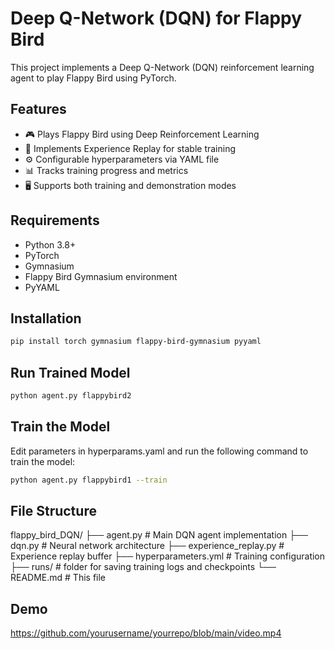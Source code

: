 # Deep Q-Network (DQN) for Flappy Bird

This project implements a Deep Q-Network (DQN) reinforcement learning agent to play Flappy Bird using PyTorch.

## Features
- 🎮 Plays Flappy Bird using Deep Reinforcement Learning
- 🧠 Implements Experience Replay for stable training
- ⚙️ Configurable hyperparameters via YAML file
- 📊 Tracks training progress and metrics
- 🖥️ Supports both training and demonstration modes

## Requirements
- Python 3.8+
- PyTorch
- Gymnasium
- Flappy Bird Gymnasium environment
- PyYAML

## Installation
```bash
pip install torch gymnasium flappy-bird-gymnasium pyyaml
```
## Run Trained Model
```bash
python agent.py flappybird2
```
## Train the Model
Edit parameters in hyperparams.yaml and run the following command to train the model:
```bash
python agent.py flappybird1 --train
```
## File Structure
flappy_bird_DQN/
├── agent.py            # Main DQN agent implementation
├── dqn.py              # Neural network architecture
├── experience_replay.py # Experience replay buffer
├── hyperparameters.yml  # Training configuration
├── runs/               # folder for saving training logs and checkpoints
└── README.md           # This file

## Demo
https://github.com/yourusername/yourrepo/blob/main/video.mp4
